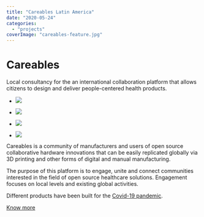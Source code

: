 ```yaml
---
title: "Careables Latin America"
date: "2020-05-24"
categories: 
  - "projects"
coverImage: "careables-feature.jpg"
---
```

# Careables

Local consultancy for the an international collaboration platform that allows citizens to design and deliver people-centered health products.

- [![](images/careables01-1024x683.jpg)](https://thisismyart.eratudomato.online/wp-content/uploads/sites/11/2020/05/careables01.jpg)
    
- [![](images/careables02-1024x683.jpg)](https://thisismyart.eratudomato.online/wp-content/uploads/sites/11/2020/05/careables02.jpg)
    
- [![](images/careables03-1024x576.jpg)](https://thisismyart.eratudomato.online/wp-content/uploads/sites/11/2020/05/careables03.jpg)
    
- [![](images/careables04-1024x576.jpg)](https://thisismyart.eratudomato.online/wp-content/uploads/sites/11/2020/05/careables04.jpg)
    

Careables is a community of manufacturers and users of open source collaborative hardware innovations that can be easily replicated globally via 3D printing and other forms of digital and manual manufacturing.

The purpose of this platform is to engage, unite and connect communities interested in the field of open source healthcare solutions. Engagement focuses on local levels and existing global activities.

Different products have been built for the [Covid-19 pandemic](https://medium.com/@readruiz/the-first-month-of-a-maker-lab-against-covid-19-in-northeastern-brazil-121d161be705).

[Know more](http://careables.org)
